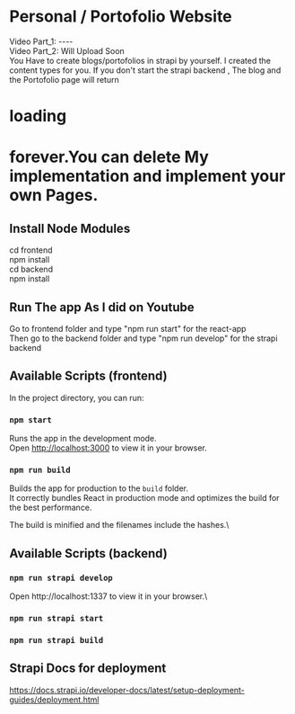 # Personal / Portofolio Website
Video Part_1: ----\
Video Part_2: Will Upload Soon \
You Have to create blogs/portofolios in strapi by yourself. I created the content types for you. 
If you don't start the strapi backend , The blog and the Portofolio page will return <h1>loading<h1> forever.You can delete My implementation and implement your own Pages.

## Install Node Modules
cd frontend\
npm install\
cd backend\
npm install

## Run The app As I did on Youtube
Go to frontend folder and type "npm run start" for the react-app\
Then go to the backend folder and type "npm run develop" for the strapi backend

## Available Scripts (frontend)
In the project directory, you can run:

### `npm start`

Runs the app in the development mode.\
Open [http://localhost:3000](http://localhost:3000) to view it in your browser.

### `npm run build`

Builds the app for production to the `build` folder.\
It correctly bundles React in production mode and optimizes the build for the best performance.

The build is minified and the filenames include the hashes.\

## Available Scripts (backend)
### `npm run strapi develop`
Open http://localhost:1337 to view it in your browser.\
### `npm run strapi start`
### `npm run strapi build`

## Strapi Docs for deployment
https://docs.strapi.io/developer-docs/latest/setup-deployment-guides/deployment.html

